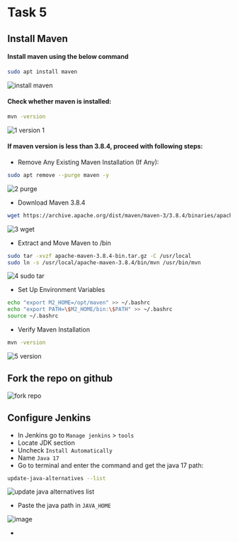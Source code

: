 # Task 5

## Install Maven

#### Install maven using the below command
```bash
sudo apt install maven
```

![install maven](https://github.com/user-attachments/assets/2196b0c0-b802-4f8a-a42f-c3cb08d5a88f)

#### Check whether maven is installed:
```bash
mvn -version
```
![1 version 1](https://github.com/user-attachments/assets/6b8e1908-9f56-4d25-bc57-65b5c8bc012e)

#### If maven version is less than 3.8.4, proceed with following steps:

- Remove Any Existing Maven Installation (If Any):
```bash
sudo apt remove --purge maven -y
```
![2 purge](https://github.com/user-attachments/assets/c90b1521-7e10-4b07-8780-7089130de095)

- Download Maven 3.8.4
```bash
wget https://archive.apache.org/dist/maven/maven-3/3.8.4/binaries/apache-maven-3.8.4-bin.tar.gz
```
![3 wget](https://github.com/user-attachments/assets/c8cc3863-4cac-477b-aff8-586408077bac)

- Extract and Move Maven to /bin
```bash
sudo tar -xvzf apache-maven-3.8.4-bin.tar.gz -C /usr/local
sudo ln -s /usr/local/apache-maven-3.8.4/bin/mvn /usr/bin/mvn
```
![4 sudo tar](https://github.com/user-attachments/assets/2407f31e-24b0-4d2a-8a5c-2a49def99857)

- Set Up Environment Variables
```bash
echo "export M2_HOME=/opt/maven" >> ~/.bashrc
echo "export PATH=\$M2_HOME/bin:\$PATH" >> ~/.bashrc
source ~/.bashrc
```
- Verify Maven Installation
```bash
mvn -version
```
![5 version](https://github.com/user-attachments/assets/866cf520-ad30-47c8-afee-14505d87a969)

## Fork the repo on github

![fork repo](https://github.com/user-attachments/assets/a7618436-3cd0-4ebe-93a4-99e679187fe1)

## Configure Jenkins
 - In Jenkins go to `Manage jenkins` > `tools`
 - Locate JDK section
 - Uncheck `Install Automatically`
 - Name `Java 17`
 - Go to terminal and enter the command and get the java 17 path:

```bash
update-java-alternatives --list 
```
![update java alternatives list](https://github.com/user-attachments/assets/36e84017-a3f9-4da3-be63-3a1a80ac81b7)

 - Paste the java path in `JAVA_HOME`

![image](https://github.com/user-attachments/assets/e71ecf62-8ba8-4cf5-8cd5-1ef1e1cb694e)

 - 
